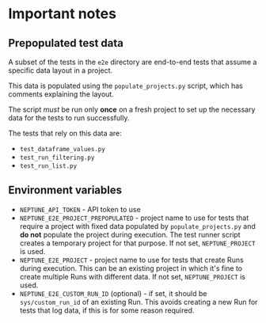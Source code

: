 # Important notes

## Prepopulated test data

A subset of the tests in the `e2e` directory are end-to-end tests that assume a
specific data layout in a project.

This data is populated using the `populate_projects.py` script, which
has comments explaining the layout.

The script *must* be run only **once** on a fresh project to set up the
necessary data for the tests to run successfully.

The tests that rely on this data are:

* `test_dataframe_values.py`
* `test_run_filtering.py`
* `test_run_list.py`

## Environment variables

* `NEPTUNE_API_TOKEN` - API token to use
* `NEPTUNE_E2E_PROJECT_PREPOPULATED` - project name to use for tests that require a project
  with fixed data populated by `populate_projects.py` and **do not** populate the
  project during execution. The test runner script creates a temporary project for
  that purpose. If not set, `NEPTUNE_PROJECT` is used.
* `NEPTUNE_E2E_PROJECT` - project name to use for tests that create Runs during
  execution. This can be an existing project in which it's fine to create multiple
  Runs with different data. If not set, `NEPTUNE_PROJECT` is used.
* `NEPTUNE_E2E_CUSTOM_RUN_ID` (optional) - if set, it should be `sys/custom_run_id`
  of an existing Run. This avoids creating a new Run for tests that log data,
  if this is for some reason required.
